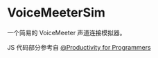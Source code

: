 # VoiceMeeterSim

一个简易的 VoiceMeeter 声道连接模拟器。

JS 代码部分参考自 [@Productivity for Programmers](https://www.youtube.com/watch?v=LE3KKExJoP0)
